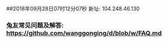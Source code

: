 ##2018年09月28日07时12分07秒 新址: 104.248.46.130
### 兔友常见问题及解答: https://github.com/wanggonging/d/blob/w/FAQ.md
